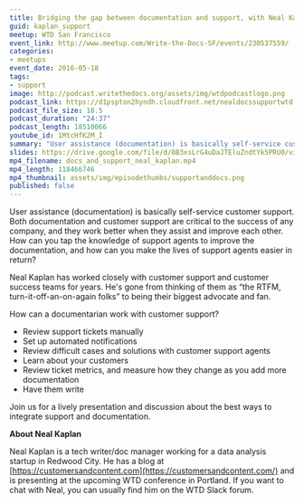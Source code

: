 ```yaml
---
title: Bridging the gap between documentation and support, with Neal Kaplan
guid: kaplan_support
meetup: WTD San Francisco
event_link: http://www.meetup.com/Write-the-Docs-SF/events/230537559/
categories:
- meetups
event_date: 2016-05-18
tags:
- support
image: http://podcast.writethedocs.org/assets/img/wtdpodcastlogo.png
podcast_link: https://d1pspton2hyndh.cloudfront.net/nealdocssupportwtd.mp3
podcast_file_size: 18.5
podcast_duration: "24:37"
podcast_length: 18510066
youtube_id: 1MtcHfK2M_I
summary: "User assistance (documentation) is basically self-service customer support. Both documentation and customer support are critical to the success of any company, and they work better when they assist and improve each other. How can you tap the knowledge of support agents to improve the documentation, and how can you make the lives of support agents easier in return?"
slides: https://drive.google.com/file/d/0B3xsLrG4uDaJTEluZndtYk5PRU0/view?ts=573df386
mp4_filename: docs_and_support_neal_kaplan.mp4
mp4_length: 118466746
mp4_thumbnail: assets/img/episodethumbs/supportanddocs.png
published: false
---
```


User assistance (documentation) is basically self-service customer support. Both documentation and customer support are critical to the success of any company, and they work better when they assist and improve each other. How can you tap the knowledge of support agents to improve the documentation, and how can you make the lives of support agents easier in return?

Neal Kaplan has worked closely with customer support and customer success teams for years. He's gone from thinking of them as “the RTFM, turn-it-off-an-on-again folks” to being their biggest advocate and fan.

How can a documentarian work with customer support?

* Review support tickets manually
* Set up automated notifications
* Review difficult cases and solutions with customer support agents
* Learn about your customers
* Review ticket metrics, and measure how they change as you add more documentation
* Have them write

Join us for a lively presentation and discussion about the best ways to integrate support and documentation.

**About Neal Kaplan**

Neal Kaplan is a tech writer/doc manager working for a data analysis startup in Redwood City. He has a blog at [https://customersandcontent.com](https://customersandcontent.com/) and is presenting at the upcoming WTD conference in Portland. If you want to chat with Neal, you can usually find him on the WTD Slack forum.
